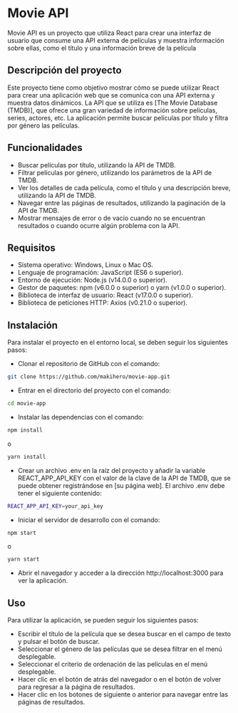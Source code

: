 # Movie API

Movie API es un proyecto que utiliza React para crear una interfaz de usuario que consume una API externa de películas y muestra información sobre ellas, como el título y una información breve de la película

## Descripción del proyecto

Este proyecto tiene como objetivo mostrar cómo se puede utilizar React para crear una aplicación web que se comunica con una API externa y muestra datos dinámicos. La API que se utiliza es [The Movie Database (TMDB)], que ofrece una gran variedad de información sobre películas, series, actores, etc. La aplicación permite buscar películas por título y filtra por género las películas.

## Funcionalidades

- Buscar películas por título, utilizando la API de TMDB.
- Filtrar películas por género, utilizando los parámetros de la API de TMDB.
- Ver los detalles de cada película, como el título y una descripción breve, utilizando la API de TMDB.
- Navegar entre las páginas de resultados, utilizando la paginación de la API de TMDB.
- Mostrar mensajes de error o de vacío cuando no se encuentran resultados o cuando ocurre algún problema con la API.

## Requisitos

- Sistema operativo: Windows, Linux o Mac OS.
- Lenguaje de programación: JavaScript (ES6 o superior).
- Entorno de ejecución: Node.js (v14.0.0 o superior).
- Gestor de paquetes: npm (v6.0.0 o superior) o yarn (v1.0.0 o superior).
- Biblioteca de interfaz de usuario: React (v17.0.0 o superior).
- Biblioteca de peticiones HTTP: Axios (v0.21.0 o superior).

## Instalación

Para instalar el proyecto en el entorno local, se deben seguir los siguientes pasos:

- Clonar el repositorio de GitHub con el comando:

```bash
git clone https://github.com/makihero/movie-app.git
```

- Entrar en el directorio del proyecto con el comando:

```bash
cd movie-app
```

- Instalar las dependencias con el comando:

```bash
npm install
```

o

```bash
yarn install
```

- Crear un archivo .env en la raíz del proyecto y añadir la variable REACT_APP_API_KEY con el valor de la clave de la API de TMDB, que se puede obtener registrándose en [su página web]. El archivo .env debe tener el siguiente contenido:

```bash
REACT_APP_API_KEY=your_api_key
```

- Iniciar el servidor de desarrollo con el comando:

```bash
npm start
```

o

```bash
yarn start
```

- Abrir el navegador y acceder a la dirección http://localhost:3000 para ver la aplicación.

## Uso

Para utilizar la aplicación, se pueden seguir los siguientes pasos:

- Escribir el título de la película que se desea buscar en el campo de texto y pulsar el botón de buscar.
- Seleccionar el género de las películas que se desea filtrar en el menú desplegable.
- Seleccionar el criterio de ordenación de las películas en el menú desplegable.
- Hacer clic en el botón de atrás del navegador o en el botón de volver para regresar a la página de resultados.
- Hacer clic en los botones de siguiente o anterior para navegar entre las páginas de resultados.
